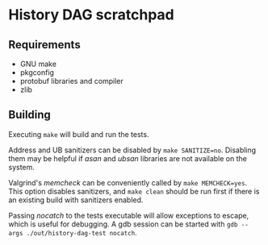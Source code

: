 # History DAG scratchpad

Requirements
------------

* GNU make
* pkgconfig
* protobuf libraries and compiler
* zlib

Building
--------

Executing `make` will build and run the tests.

Address and UB sanitizers can be disabled by `make SANITIZE=no`. Disabling them may be helpful if *asan* and *ubsan* libraries are not available on the system.

Valgrind's *memcheck* can be conveniently called by `make MEMCHECK=yes`. This option disables sanitizers, and `make clean` should be run first if there is an existing build with sanitizers enabled.

Passing *nocatch* to the tests executable will allow exceptions to escape, which is useful for debugging. A gdb session can be started with `gdb --args ./out/history-dag-test nocatch`.
